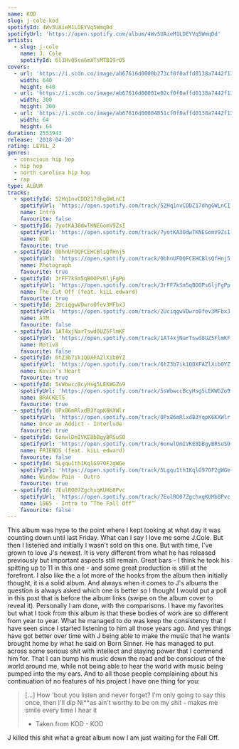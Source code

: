 ```yaml
---
name: KOD
slug: j-cole-kod
spotifyId: 4Wv5UAieM1LDEYVq5WmqDd
spotifyUrl: 'https://open.spotify.com/album/4Wv5UAieM1LDEYVq5WmqDd'
artists:
  - slug: j-cole
    name: J. Cole
    spotifyId: 6l3HvQ5sa6mXTsMTB19rO5
covers:
  - url: 'https://i.scdn.co/image/ab67616d0000b273cf0f0affd0138a7442f13706'
    width: 640
    height: 640
  - url: 'https://i.scdn.co/image/ab67616d00001e02cf0f0affd0138a7442f13706'
    width: 300
    height: 300
  - url: 'https://i.scdn.co/image/ab67616d00004851cf0f0affd0138a7442f13706'
    width: 64
    height: 64
duration: 2553943
release: '2018-04-20'
rating: LEVEL_2
genres:
  - conscious hip hop
  - hip hop
  - north carolina hip hop
  - rap
type: ALBUM
tracks:
  - spotifyId: 52Hq1nvCDDZ17dhgGWLnCI
    spotifyUrl: 'https://open.spotify.com/track/52Hq1nvCDDZ17dhgGWLnCI'
    name: Intro
    favourite: false
  - spotifyId: 7yotKA30dwTKNEGomV9ZsI
    spotifyUrl: 'https://open.spotify.com/track/7yotKA30dwTKNEGomV9ZsI'
    name: KOD
    favourite: true
  - spotifyId: 0bhnUFDQFCEHCBlsQfHnj5
    spotifyUrl: 'https://open.spotify.com/track/0bhnUFDQFCEHCBlsQfHnj5'
    name: Photograph
    favourite: true
  - spotifyId: 3rFF7kSm5qBOOPs6ljFgPp
    spotifyUrl: 'https://open.spotify.com/track/3rFF7kSm5qBOOPs6ljFgPp'
    name: The Cut Off (feat. kiLL edward)
    favourite: true
  - spotifyId: 2UciqgwVDwro0fev3MFbxJ
    spotifyUrl: 'https://open.spotify.com/track/2UciqgwVDwro0fev3MFbxJ'
    name: ATM
    favourite: false
  - spotifyId: 1AT4xjNarTswd0UZ5FlmKF
    spotifyUrl: 'https://open.spotify.com/track/1AT4xjNarTswd0UZ5FlmKF'
    name: Motiv8
    favourite: false
  - spotifyId: 6tZ3b7ik1QDXFAZlXib0YZ
    spotifyUrl: 'https://open.spotify.com/track/6tZ3b7ik1QDXFAZlXib0YZ'
    name: Kevin’s Heart
    favourite: true
  - spotifyId: 5sWbwccBcyHsg5LEKWGZo9
    spotifyUrl: 'https://open.spotify.com/track/5sWbwccBcyHsg5LEKWGZo9'
    name: BRACKETS
    favourite: true
  - spotifyId: 0Px86mRlxdB3YqpK6KXWlr
    spotifyUrl: 'https://open.spotify.com/track/0Px86mRlxdB3YqpK6KXWlr'
    name: Once an Addict - Interlude
    favourite: true
  - spotifyId: 6onwlDmIVKE8bBgyBRSuS0
    spotifyUrl: 'https://open.spotify.com/track/6onwlDmIVKE8bBgyBRSuS0'
    name: FRIENDS (feat. kiLL edward)
    favourite: false
  - spotifyId: 5Lgqu1th1KqlG97OF2gWGe
    spotifyUrl: 'https://open.spotify.com/track/5Lgqu1th1KqlG97OF2gWGe'
    name: Window Pain - Outro
    favourite: true
  - spotifyId: 7EulRO07ZgchxqKUHb8Pvc
    spotifyUrl: 'https://open.spotify.com/track/7EulRO07ZgchxqKUHb8Pvc'
    name: 1985 - Intro to “The Fall Off”
    favourite: false
---
```

This album was hype to the point where I kept looking at what day it was counting down until
last Friday. What can I say I love me some J.Cole. But then I listened and initially I wasn't
sold on this one.  But with time, I've grown to love J's newest. It is very different from
what he has released previously but important aspects still remain. Great bars - I think
he took his spitting up to 11 in this one - and some great production is still at the
forefront. I also like the a lot more of the hooks from the album then initially thought,
it is a solid album. And always when it comes to J's albums the question is always asked
which one is better so I thought I would put a poll in this post that is before the album
links (swipe on the album cover to reveal it). Personally I am done, with the comparisons.
I have my favorites but what I took from this album is that these bodies of work are so
different from year to year. What he managed to do was keep the consistency that I have
seen since I started listening to him all those years ago. And yes things have got better
over time with J being able to make the music that he wants brought home by what he said
on Born Sinner. He has managed to put across some serious shit with intellect and staying
power that I commend him for. That I can bump his music down the road and be conscious of
the world around me, while not being able to hear the world with music being pumped into
the my ears. And to all those people complaining about his continuation of no features of
his project I have one thing for you:

> [...] How 'bout you listen and never forget?
> I'm only going to say this once, then I'll dip
> Ni**as ain't worthy to be on my shit - makes me smile every time I hear it
> - Taken from KOD - KOD

J killed this shit what a great album now I am just waiting for the Fall Off.
